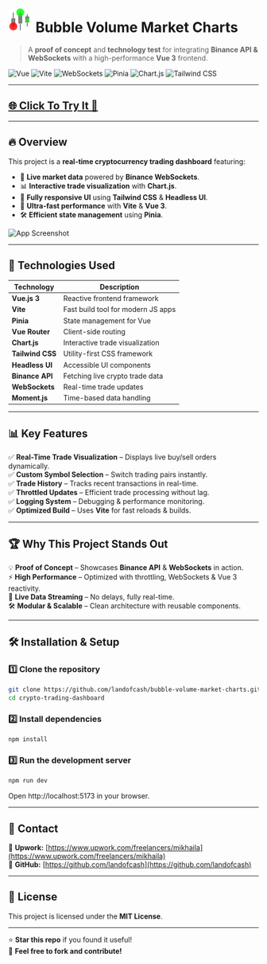 # ![Project Logo](https://raw.githubusercontent.com/landofcash/bubble-volume-market-charts/main/src/assets/logo.svg) Bubble Volume Market Charts

> A **proof of concept** and **technology test** for integrating **Binance API & WebSockets** with a high-performance **Vue 3** frontend.

![Vue](https://img.shields.io/badge/Vue.js-3.x-4FC08D?logo=vue.js&logoColor=white)
![Vite](https://img.shields.io/badge/Vite-4.x-blueviolet?logo=vite&logoColor=white)
![WebSockets](https://img.shields.io/badge/WebSockets-RealTime-blue?logo=javascript&logoColor=white)
![Pinia](https://img.shields.io/badge/Pinia-State%20Management-yellow?logo=vue.js)
![Chart.js](https://img.shields.io/badge/Chart.js-Data%20Visualization-orange?logo=chart.js)
![Tailwind CSS](https://img.shields.io/badge/TailwindCSS-Utility--first-blue?logo=tailwindcss)

---

##  **[🌐 Click To Try It 👀](https://your-demo-link.com)**

---
## 🔥 Overview

This project is a **real-time cryptocurrency trading dashboard** featuring:
- 📡 **Live market data** powered by **Binance WebSockets**.
- 📊 **Interactive trade visualization** with **Chart.js**.
- 🎨 **Fully responsive UI** using **Tailwind CSS** & **Headless UI**.
- 🚀 **Ultra-fast performance** with **Vite** & **Vue 3**.
- 🛠️ **Efficient state management** using **Pinia**.

![App Screenshot](https://i.gyazo.com/cc83a11ceb918dc2672f6318e94b14cc.png)

---

## 🔧 Technologies Used

| Technology       | Description                        |
|------------------|------------------------------------|
| **Vue.js 3**     | Reactive frontend framework        |
| **Vite**         | Fast build tool for modern JS apps |
| **Pinia**        | State management for Vue           |
| **Vue Router**   | Client-side routing                |
| **Chart.js**     | Interactive trade visualization    |
| **Tailwind CSS** | Utility-first CSS framework        |
| **Headless UI**  | Accessible UI components           |
| **Binance API**  | Fetching live crypto trade data    |
| **WebSockets**   | Real-time trade updates            |
| **Moment.js**    | Time-based data handling           |

---

## 📊 Key Features

✅ **Real-Time Trade Visualization** – Displays live buy/sell orders dynamically.  
✅ **Custom Symbol Selection** – Switch trading pairs instantly.  
✅ **Trade History** – Tracks recent transactions in real-time.  
✅ **Throttled Updates** – Efficient trade processing without lag.  
✅ **Logging System** – Debugging & performance monitoring.  
✅ **Optimized Build** – Uses **Vite** for fast reloads & builds.

---

## 🏆 Why This Project Stands Out

💡 **Proof of Concept** – Showcases **Binance API** & **WebSockets** in action.  
⚡ **High Performance** – Optimized with throttling, WebSockets & Vue 3 reactivity.  
📡 **Live Data Streaming** – No delays, fully real-time.  
🛠️ **Modular & Scalable** – Clean architecture with reusable components.

---

## 🛠️ Installation & Setup

### **1️⃣ Clone the repository**
```sh
git clone https://github.com/landofcash/bubble-volume-market-charts.git
cd crypto-trading-dashboard
```
### **2️⃣ Install dependencies**
```sh
npm install
```
### **3️⃣ Run the development server**
```sh
npm run dev
```
Open http://localhost:5173 in your browser.

---

## 📩 Contact
💼 **Upwork:** [https://www.upwork.com/freelancers/mikhaila](https://www.upwork.com/freelancers/mikhaila)  
🔗 **GitHub:** [https://github.com/landofcash](https://github.com/landofcash)

---

## 📝 License
This project is licensed under the **MIT License**.

---

⭐ **Star this repo** if you found it useful!  
🚀 **Feel free to fork and contribute!**

